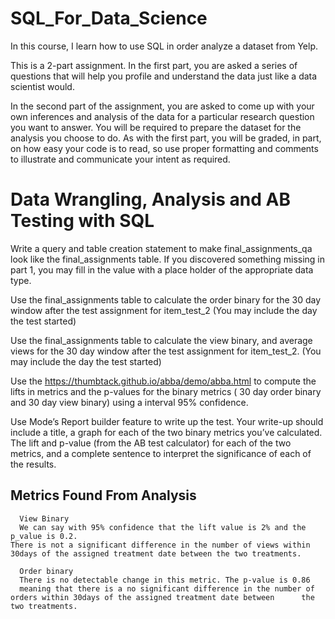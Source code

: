 # SQL_For_Data_Science

In this course, I learn how to use SQL in order analyze a dataset from Yelp.

This is a 2-part assignment. In the first part, you are asked a series of questions that will help you profile and understand the data just like a data scientist would. 

In the second part of the assignment, you are asked to come up with your own inferences and analysis of the data for a particular research question you want to answer. You will be required to prepare the dataset for the analysis you choose to do. As with the first part, you will be graded, in part, on how easy your code is to read, so use proper formatting and comments to illustrate and communicate your intent as required.

# Data Wrangling, Analysis and AB Testing with SQL

Write a query and table creation statement to make final_assignments_qa look like the final_assignments table. If you discovered something missing in part 1, you may fill in the value with a place holder of the appropriate data type.

Use the final_assignments table to calculate the order binary for the 30 day window after the test assignment for item_test_2 (You may include the day the test started)

Use the final_assignments table to calculate the view binary, and average views for the 30 day window after the test assignment for item_test_2. (You may include the day the test started)

Use the https://thumbtack.github.io/abba/demo/abba.html to compute the lifts in metrics and the p-values for the binary metrics ( 30 day order binary and 30 day view binary) using a interval 95% confidence.

Use Mode’s Report builder feature to write up the test. Your write-up should include a title, a graph for each of the two binary metrics you’ve calculated. The lift and p-value (from the AB test calculator) for each of the two metrics, and a complete sentence to interpret the significance of each of the results.
 
 ## Metrics Found From Analysis
      View Binary 
      We can say with 95% confidence that the lift value is 2% and the p_value is 0.2. 
    There is not a significant difference in the number of views within 30days of the assigned treatment date between the two treatments.

      Order binary
      There is no detectable change in this metric. The p-value is 0.86  
      meaning that there is a no significant difference in the number of orders within 30days of the assigned treatment date between      the two treatments.
